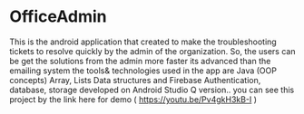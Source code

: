 # OfficeAdmin
This is the android application that created to make the troubleshooting tickets to resolve quickly by the admin of the organization. So, the users can be get the solutions from the admin more faster its advanced than the emailing system the tools&amp; technologies used in the app are Java (OOP concepts) Array, Lists Data structures and Firebase Authentication, database, storage developed on Android Studio Q version..
you can see this project by the link here for demo   ( https://youtu.be/Pv4gkH3kB-I )
